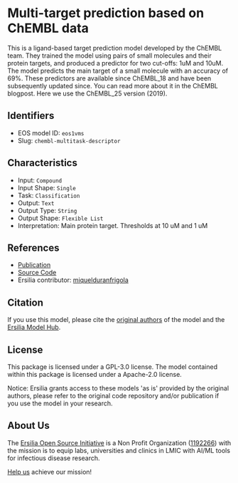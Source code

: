 # Multi-target prediction based on ChEMBL data

This is a ligand-based target prediction model developed by the ChEMBL team. They trained the model using pairs of small molecules and their protein targets, and produced a predictor for two cut-offs: 1uM and 10uM. The model predicts the main target of a small molecule with an accuracy of 69%. These predictors are available since ChEMBL\_18 and have been subsequently updated since. You can read more about it in the ChEMBL blogpost. Here we use the ChEMBL\_25 version (2019).

## Identifiers

* EOS model ID: `eos1vms`
* Slug: `chembl-multitask-descriptor`

## Characteristics

* Input: `Compound`
* Input Shape: `Single`
* Task: `Classification`
* Output: `Text`
* Output Type: `String`
* Output Shape: `Flexible List`
* Interpretation: Main protein target. Thresholds at 10 uM and 1 uM

## References

* [Publication](https://chembl.github.io/ligand-based-target-predictions-in/)
* [Source Code](https://github.com/chembl/target_predictions)
* Ersilia contributor: [miquelduranfrigola](https://github.com/miquelduranfrigola)

## Citation

If you use this model, please cite the [original authors](https://chembl.github.io/ligand-based-target-predictions-in/) of the model and the [Ersilia Model Hub](https://github.com/ersilia-os/ersilia/blob/master/CITATION.cff).

## License

This package is licensed under a GPL-3.0 license. The model contained within this package is licensed under a Apache-2.0 license.

Notice: Ersilia grants access to these models 'as is' provided by the original authors, please refer to the original code repository and/or publication if you use the model in your research.

## About Us

The [Ersilia Open Source Initiative](https://ersilia.io) is a Non Profit Organization ([1192266](https://register-of-charities.charitycommission.gov.uk/charity-search/-/charity-details/5170657/full-print)) with the mission is to equip labs, universities and clinics in LMIC with AI/ML tools for infectious disease research.

[Help us](https://www.ersilia.io/donate) achieve our mission!